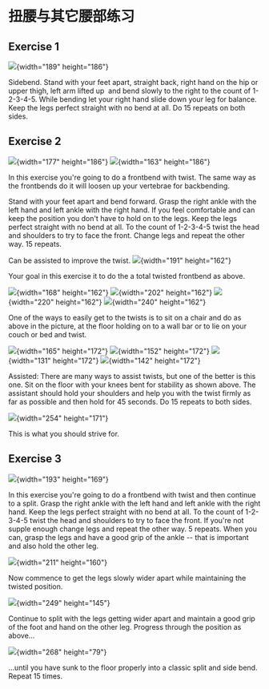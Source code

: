 # 扭腰与其它腰部练习

## Exercise 1

![](/images/oth-01.jpg){width="189" height="186"}

Sidebend. Stand with your feet apart, straight back, right hand on the
hip or upper thigh, left arm lifted up  and bend slowly to the right to
the count of 1-2-3-4-5. While bending let your right hand slide down
your leg for balance. Keep the legs perfect straight with no bend at
all. Do 15 repeats on both sides.

## Exercise 2

<div class="img-group">

![](/images/Image214.jpg){width="177" height="186"}
![](/images/Image215.jpg){width="163" height="186"}

</div>

In this exercise you're going to do a frontbend with twist. The same
way as the frontbends do it will loosen up your vertebrae for
backbending.

Stand with your feet apart and bend forward. Grasp the right ankle with
the left hand and left ankle with the right hand. If you feel
comfortable and can keep the position you don't have to hold on to the
legs. Keep the legs perfect straight with no bend at all. To the count
of 1-2-3-4-5 twist the head and shoulders to try to face the front.
Change legs and repeat the other way. 15 repeats.

Can be assisted to improve the twist.
![](/images/Image216.jpg){width="191" height="162"}

Your goal in this exercise it to do the a total twisted frontbend as
above.

<div class="img-group">

![](/images/Image217.jpg){width="168" height="162"}
![](/images/tw-04.jpg){width="202" height="162"}
![](/images/tw-03.jpg){width="220" height="162"}
![](/images/tw-02.jpg){width="240" height="162"}

</div>

One of the ways to easily get to the twists is to sit on a chair and do
as above in the picture, at the floor holding on to a wall bar or to lie
on your couch or bed and twist.

<div class="img-group">

![](/images/tw-ass-01.jpg){width="165" height="172"}
![](/images/tw-ass-02.jpg){width="152" height="172"}
![](/images/tw-ass-03.jpg){width="131" height="172"}
![](/images/tw-ass-04.jpg){width="142" height="172"}

</div>

Assisted: There are many ways to assist twists, but one of the better is
this one. Sit on the floor with your knees bent for stability as shown
above. The assistant should hold your shoulders and help you with the
twist firmly as far as possible and then hold for 45 seconds. Do 15
repeats to both sides.

![](/images/tw-01.jpg){width="254" height="171"}

This is what you should strive for.

## Exercise 3

![](/images/Image218.jpg){width="193" height="169"}

In this exercise you're going to do a frontbend with twist and then
continue to a split. Grasp the right ankle with the left hand and left
ankle with the right hand. Keep the legs perfect straight with no bend
at all. To the count of 1-2-3-4-5 twist the head and shoulders to try to
face the front. If you're not supple enough change legs and repeat the
other way. 5 repeats. When you can, grasp the legs and have a good grip
of the ankle -- that is important and also hold the other leg.

![](/images/Image219.jpg){width="211" height="160"}

Now commence to get the legs slowly wider apart while maintaining the
twisted position.

![](/images/Image220.jpg){width="249" height="145"}

Continue to split with the legs getting wider apart and maintain a good
grip of the foot and hand on the other leg. Progress through the
position as above...

![](/images/Image221.jpg){width="268" height="79"}

...until you have sunk to the floor properly into a classic split and
side bend. Repeat 15 times.

 


